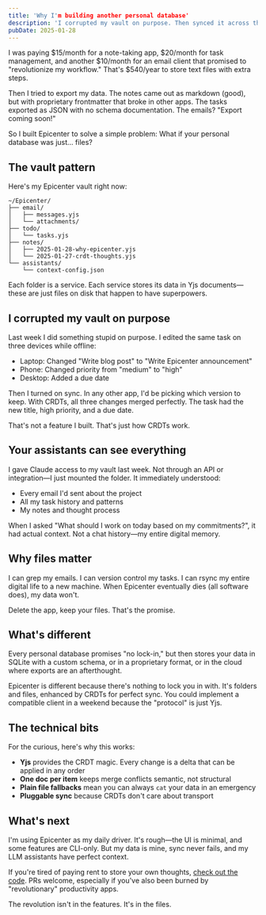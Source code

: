 ```yaml
---
title: 'Why I'm building another personal database'
description: 'I corrupted my vault on purpose. Then synced it across three devices. Here's what happened.'
pubDate: 2025-01-28
---
```


I was paying $15/month for a note-taking app, $20/month for task management, and another $10/month for an email client that promised to "revolutionize my workflow." That's $540/year to store text files with extra steps.

Then I tried to export my data. The notes came out as markdown (good), but with proprietary frontmatter that broke in other apps. The tasks exported as JSON with no schema documentation. The emails? "Export coming soon!"

So I built Epicenter to solve a simple problem: What if your personal database was just... files?

## The vault pattern

Here's my Epicenter vault right now:

```
~/Epicenter/
├── email/
│   ├── messages.yjs
│   └── attachments/
├── todo/
│   └── tasks.yjs
├── notes/
│   ├── 2025-01-28-why-epicenter.yjs
│   └── 2025-01-27-crdt-thoughts.yjs
└── assistants/
    └── context-config.json
```

Each folder is a service. Each service stores its data in Yjs documents—these are just files on disk that happen to have superpowers.

## I corrupted my vault on purpose

Last week I did something stupid on purpose. I edited the same task on three devices while offline:

- Laptop: Changed "Write blog post" to "Write Epicenter announcement"
- Phone: Changed priority from "medium" to "high"
- Desktop: Added a due date

Then I turned on sync. In any other app, I'd be picking which version to keep. With CRDTs, all three changes merged perfectly. The task had the new title, high priority, and a due date.

That's not a feature I built. That's just how CRDTs work.

## Your assistants can see everything

I gave Claude access to my vault last week. Not through an API or integration—I just mounted the folder. It immediately understood:

- Every email I'd sent about the project
- All my task history and patterns
- My notes and thought process

When I asked "What should I work on today based on my commitments?", it had actual context. Not a chat history—my entire digital memory.

## Why files matter

I can grep my emails. I can version control my tasks. I can rsync my entire digital life to a new machine. When Epicenter eventually dies (all software does), my data won't.

Delete the app, keep your files. That's the promise.

## What's different

Every personal database promises "no lock-in," but then stores your data in SQLite with a custom schema, or in a proprietary format, or in the cloud where exports are an afterthought.

Epicenter is different because there's nothing to lock you in with. It's folders and files, enhanced by CRDTs for perfect sync. You could implement a compatible client in a weekend because the "protocol" is just Yjs.

## The technical bits

For the curious, here's why this works:

- **Yjs** provides the CRDT magic. Every change is a delta that can be applied in any order
- **One doc per item** keeps merge conflicts semantic, not structural
- **Plain file fallbacks** mean you can always `cat` your data in an emergency
- **Pluggable sync** because CRDTs don't care about transport

## What's next

I'm using Epicenter as my daily driver. It's rough—the UI is minimal, and some features are CLI-only. But my data is mine, sync never fails, and my LLM assistants have perfect context.

If you're tired of paying rent to store your own thoughts, [check out the code](https://github.com/epicentered/epicenter). PRs welcome, especially if you've also been burned by "revolutionary" productivity apps.

The revolution isn't in the features. It's in the files.